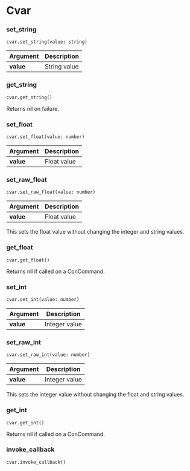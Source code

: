 # Cvar

### set_string

`cvar.set_string(value: string)`

Argument | Description
-------- | -----------
  **value** | String value


### get_string

`cvar.get_string()`

Returns nil on failure.


### set_float

`cvar.set_float(value: number)`

Argument | Description
-------- | -----------
  **value** | Float value


### set_raw_float

`cvar.set_raw_float(value: number)`

Argument | Description
-------- | -----------
  **value** | Float value

This sets the float value without changing the integer and string values.


### get_float

`cvar.get_float()`

Returns nil if called on a ConCommand.


### set_int

`cvar.set_int(value: number)`

Argument | Description
-------- | -----------
  **value** | Integer value


### set_raw_int

`cvar.set_raw_int(value: number)`

Argument | Description
-------- | -----------
  **value** | Integer value

This sets the integer value without changing the float and string values.


### get_int

`cvar.get_int()`

Returns nil if called on a ConCommand.


### invoke_callback

`cvar.invoke_callback()`

